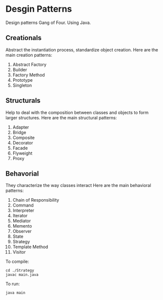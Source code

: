 # Desgin Patterns
Design patterns Gang of Four.
Using Java.

## Creationals
Abstract the instantiation process, standardize object creation.
Here are the main creation patterns:

1. Abstract Factory
2. Builder
3. Factory Method
4. Prototype
5. Singleton

## Structurals
Help to deal with the composition between classes and objects to form larger structures.
Here are the main structural patterns:

1. Adapter
2. Bridge
3. Composite
4. Decorator
5. Facade
6. Flyweight
7. Proxy

## Behavorial
They characterize the way classes interact
Here are the main behavioral patterns:

1. Chain of Responsibility
2. Command
3. Interpreter
4. Iterator
5. Mediator
6. Memento
7. Observer
8. State
9. Strategy
10. Template Method
11. Visitor


To compile:
```
cd ./Strategy 
javac main.java
```
To run:
```
java main
```

